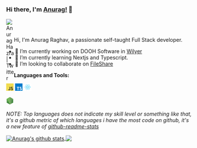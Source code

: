 ### Hi there, I'm [Anurag!](https://anuragraghav.me) 👋


<a href="https://twitter.com/GoldyyRox">
  <img align="left" alt="Anurag Hazra | Twitter" width="21px" src="https://raw.githubusercontent.com/anuraghazra/anuraghazra/master/assets/twitter.svg" />
</a>
<!-- <a href="https://discord.gg/VK4k3Br">
  <img align="left" alt="Anurag's Discord" width="21px" src="https://raw.githubusercontent.com/anuraghazra/anuraghazra/master/assets/discord-round.svg" />
</a> -->

<br />
<br />

Hi, I'm Anurag Raghav, a passionate self-taught Full Stack developer.

- 🔭 I’m currently working on DOOH Software in [Wilyer](https://wilyer.com)
- 🌱 I’m currently learning Nextjs and Typescript.
- 👯 I’m looking to collaborate on [FileShare](https://github.com/Anurag-Raghav/fileShare)
<!-- - 💬 Ask me about anything [here](https://github.com/anuraghazra/anuraghazra/issues) -->

**Languages and Tools:**  

<code><img height="20" src="https://raw.githubusercontent.com/github/explore/80688e429a7d4ef2fca1e82350fe8e3517d3494d/topics/javascript/javascript.png"></code>
<code><img height="20" src="https://raw.githubusercontent.com/github/explore/80688e429a7d4ef2fca1e82350fe8e3517d3494d/topics/typescript/typescript.png"></code>
<code><img height="20" src="https://raw.githubusercontent.com/github/explore/80688e429a7d4ef2fca1e82350fe8e3517d3494d/topics/react/react.png"></code>
<!-- <code><img height="20" src="https://raw.githubusercontent.com/github/explore/5c058a388828bb5fde0bcafd4bc867b5bb3f26f3/topics/graphql/graphql.png"></code> -->
<code><img height="20" src="https://raw.githubusercontent.com/github/explore/80688e429a7d4ef2fca1e82350fe8e3517d3494d/topics/nodejs/nodejs.png"></code>    

<!--- 
  if you have forked this to use on your profile, 
  Change the `github-readme-stats.anuraghazra1.vercel.app` to `github-readme-stats.vercel.app` 
--->

<!-- Change the `github-readme-stats.anuraghazra1.vercel.app` to `github-readme-stats.vercel.app`  -->

*NOTE: Top languages does not indicate my skill level or something like that, it's a github metric of which languages i have the most code on github, it's a new feature of [github-readme-stats](https://github.com/Anurag-Raghav/github-readme-stats)*


<a href="https://github.com/Anurag-Raghav/github-readme-stats">
  <img align="center" src="https://github-readme-stats.vercel.app/api?username=Anurag-Raghav&show_icons=true&count_private=true&theme=material-palenight" alt="Anurag's github stats" />
</a>
<a href="https://github.com/Anurag-Raghav/github-readme-stats">
  <!-- Change the `github-readme-stats.anuraghazra1.vercel.app` to `github-readme-stats.vercel.app`  -->
  <img align="center" src="https://github-readme-stats.vercel.app/api/top-langs/?username=Anurag-Raghav&layout=compact&theme=material-palenight" />
</a>
 
